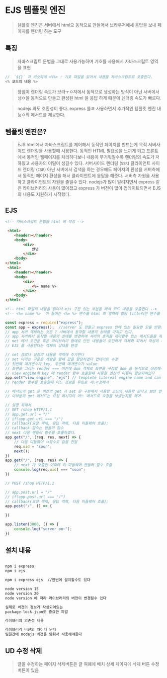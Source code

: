 

# EJS 템플릿 엔진

> 템플릿 엔진은 서버에서 html으 동적으로 만들어서 브라우저에세 응답을 보내 페이지를 렌더링 하는 도구

## 특징
> 자바스크립트 문법을 그대로 사용가능하며 기호를 사용해서 자바스크립트 영역을 표현

```js
//  `${}` 과 비슷하게 <%%> : 기호 파일을 읽어서 내용을 자바스크립트로 호출한다.
<% 코드의 내용 %>


```
> 장점이 랜더링 속도가 브라ㅜㅇ저에서 동적으로 생성하는 방식이 아닌 서버에서 냉ㅇ을 동적으로 만들고 완성된 html 을 응답 하게 떄문에 렌더링 속도가 빠르다.

> nodejs 와도 호환성이 좋다. express 를ㄹ 사용하면서 추가적인 템플릿 엔진 내뇽ㅇ의 메서드를 제공한다.

## 템플릿 엔진은?

> EJS html에서 자바스크립트를 제어해서 동적인 페이지를 만드는게 목적
> 서버사이드 렌더링을 사용할때 사용한다.
> 동적인 HTML 필요성을 느끼게 되고 프론트에서 동적인 웹페이지를 처리하다보니 내용이 무거워질수록
렌더링의 속도가 저하됬고 사용자의 이틸이 생길수 있다.
> 서버사이드 렌더링 (`SSR`) 클라이언트 사이드 렌더링 (`CSR`) 아닌 서버에서 검색을 하는 경우에도 페이지의 환성을 서버측에서 동적인 페이지 환성을 해서 클라이언트에 응답을 해준다.
> 서버측 자원을 사용하고 클라이언트의 자원을 줄일수 있다.
> nodejs가 많이 알려지면서 express 같은 라이브러리의 사용이 많아졌고 express 가 버전이 많이 업데이트되면서  EJS 의 내용도 지원하기 시작했다.


## EJS 
```html
<!-- 자바스크립트 문법을 html 에 작성 -->

 <html>
    <header></header>
    <body>
        <div>
            안녕
        </div>
    <body>
</html>
 <html>
    <header></header>
    <body>
        <div>
            <%= name %>
        </div>
    <body>
</html>

<!-- html 파일의 내용을 읽어서 ejs 구문 있는 부분을 해석 코드 내용을 호출한다 -->
<!-- <%= name %>  이 들어간 <%= %> 변수를 html 의 영역에 할당 title이란 변수를 찾아서 값을 전달 -->  

```

```js
const express = require("express");
const app = express();  //server 도 만들고 express 안에 있는 필요한 모듈 반환한다
// app 서버 겍체라는 것은 ? 서버에서 동작할 내용의 상태를 가지고 있다.
// app 서버에서 동작할 내용의 상태를 변경하여 서버의 호직을 제어할쑤 있는 메서드들을 제공한다.
// net 에서 조건문 혹은 라이브러리 형태로 만든 내용들이 모던하게 객체화 되어서 작성이 되어있는것
// EJS 를 사용한다는 객체의 상태를 변경

// set 경로나 설정의 내용을 객체에 추가한다
// set 이라는 구문은 개발을 할때 값을 할당하겠다 업데이트 수정
// 첫번째 매개변수가 key, 두번쨰 매개변수가 value
// 화면을 그리는 render === 이전에 dom 객체로 화면을 구성할 dom 을 동적으로 생성해서 화면을 출력하는 메서드를 만든적이 있는데 이런 한 내용이 포함된 메서드를 제공한다.
// view engine이 key 에 render 함수 호출할때 사용할 엔진의 이름이 할당되어있다
app.set("view engine", "ejs") // templete litereal engine name and can use other engines also
// render 함수를 호출할때 어느 경로를 루트로 서\ㄹ정해서 

// 메서드의 get 은 이전의 get 과 set 은 구분해서 사용한 코드의 내용왁 같다고 보면 안됨
// 이부분의 get 메서드는 요청 메시지의 어느 메서드로 요청을 보냈는지를 제어

// 설명 위해서
// GET /shop HTTP/1.1
// app.get.url = "/"
// if(app.get.url === "/") 
// callback(요청 객체, 응답 객체, 다음 미들웨어 호출);
// callback 함수는 핸들러 함수
// next 다음 핸들러 함수를 호풀하겠다.
app.get("/", (req, res, next) => {
    // 다음 미들웨어 ㅁ함수로 값을 전달
    req.uid = "soon";
    next();
})
app.get("/", (req, res) => {
    // next 가 호출된 이후에 이 미들웨어 핸들러 함수 호출
    console.log(req.uid) === "soon";
})

// POST /shop HTTP/1.1 

// app.post.url = "/"
// if(app.post.url === "/") 
// callback(요청 객체, 응답 객체, 다음 미들웨어 호출);
app.post("/", () => {
    
})

app.listen(3000, () => {
    console.log("server on~");
})

```

## 설치 내용
```sh

npm i express
npm i ejs

npm i express ejs  //한번에 설치할수도 있다 

node version 15 
node version 20
node version 에 따라 라이브러리의 버전이 변경될수 있다

실제로 버전의 정보가 작성되어있는
package-lock.json도 중요한 파일

라이브러의 의존성 내용

라이브러리 버전의 차이다 난다
팀원간에 nodejs 버전을 맞춰서 사용해야한다

```

## UD 수정 삭제 
> 글을 수정하는 페이지
> 삭제버튼은 글 여폐에 배치
> 상세 페이지에 삭제 버튼 수정버튼이 있음

